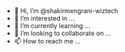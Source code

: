 - 👋 Hi, I’m @shakirmengrani-wiztech
- 👀 I’m interested in ...
- 🌱 I’m currently learning ...
- 💞️ I’m looking to collaborate on ...
- 📫 How to reach me ...

<!---
shakirmengrani-wiztech/shakirmengrani-wiztech is a ✨ special ✨ repository because its `README.md` (this file) appears on your GitHub profile.
You can click the Preview link to take a look at your changes.
--->

